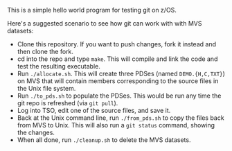 This is a simple hello world program for testing git on z/OS.

Here's a suggested scenario to see how git can work with with MVS datasets:

* Clone this repository. If you want to push changes, fork it instead and then clone the fork.
* cd into the repo and type `make`. This will compile and link the code and test the resulting executable.
* Run `./allocate.sh`. This will create three PDSes (named `DEMO.{H,C,TXT}`) on MVS that will contain members corresponding to the source files in the Unix file system.
* Run `./to_pds.sh` to populate the PDSes. This would be run any time the git repo is refreshed (via `git pull`).
* Log into TSO, edit one of the source files, and save it.
* Back at the Unix command line, run `./from_pds.sh` to copy the files back from MVS to Unix. This will also run a `git status` command, showing the changes.
* When all done, run `./cleanup.sh` to delete the MVS datasets.
